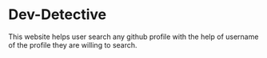 # Dev-Detective
This website helps user search any github profile with the help of username of the profile they are willing to search.
